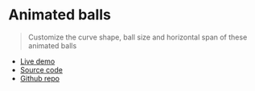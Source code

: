 # Animated balls

> Customize the curve shape, ball size and horizontal span of these animated balls

- [Live demo](https://css-animated-line-of-balls.rolandjlevy.repl.co/)
- [Source code](https://replit.com/@RolandJLevy/css-animated-line-of-balls#README.md)
- [Github repo]()